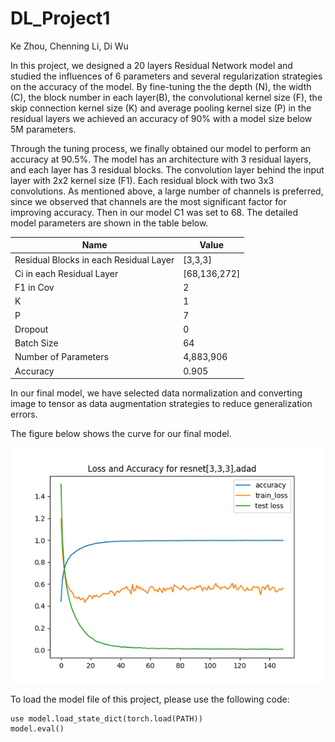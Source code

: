 # DL_Project1
Ke Zhou, Chenning Li, Di Wu

In this project, we designed a 20 layers Residual Network model and studied the influences of 6 parameters and several regularization strategies on the accuracy of the model. By fine-tuning the the depth (N), the width (C), the block number in each layer(B), the convolutional kernel size (F), the skip connection kernel size (K) and average pooling kernel size (P) in the residual layers we achieved an accuracy of 90% with a model size below 5M parameters.

Through the tuning process, we finally obtained our model to perform an accuracy at 90.5%. The model has an architecture with 3 residual layers, and each layer has 3 residual blocks. The convolution layer behind the input layer with 2x2 kernel size (F1). Each residual block with two 3x3 convolutions. As mentioned above, a large number of channels is preferred, since we observed that channels are the most significant factor for improving accuracy. Then in our model C1 was set to 68. The detailed model parameters are shown in the table below. 

|Name|Value|
|-------------|--------------|
|Residual Blocks in each Residual Layer | [3,3,3]|
|Ci in each Residual Layer | [68,136,272]|
|F1 in Cov| 2|
|K|1|
|P|7|
|Dropout|0|
|Batch Size|64|
|Number of Parameters|4,883,906|
|Accuracy|0.905|

In our final model, we have selected data normalization and converting image to tensor as data augmentation strategies to reduce generalization errors. 

The figure below shows the curve for our final model.

![Final Model Curve](https://github.com/dw2761/DL_Project1/blob/main/img_1.png)


To load the model file of this project, please use the following code:
```
use model.load_state_dict(torch.load(PATH))
model.eval()
```
